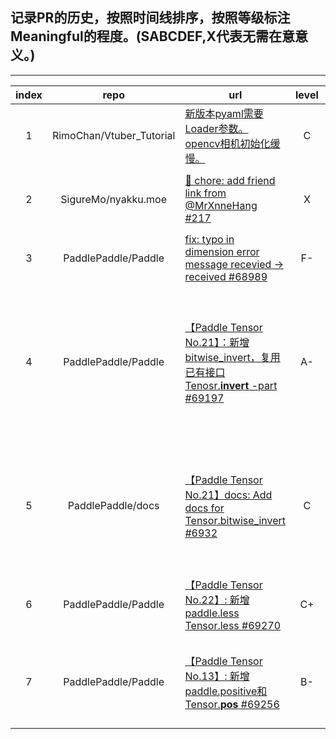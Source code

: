 ## 记录PR的历史，按照时间线排序，按照等级标注Meaningful的程度。(SABCDEF,X代表无需在意意义。)

---

|index|repo|url|level|ps|
|:-----:|:------:|-----------------|:-------:|:---------:|
|1|RimoChan/Vtuber_Tutorial|[新版本pyaml需要Loader参数。  opencv相机初始化缓慢。](https://github.com/RimoChan/Vtuber_Tutorial/pull/14)|C| 第一次PR,perf大提升|
|2|SigureMo/nyakku.moe|[🔗 chore: add friend link from @MrXnneHang #217](https://github.com/SigureMo/nyakku.moe/pull/217)|X|交换友链,第一次区分了core和chore|
|3|PaddlePaddle/Paddle|[fix: typo in dimension error message  recevied -> received #68989](https://github.com/PaddlePaddle/Paddle/pull/68989)|F-|纯水，修改单词.|
|4|PaddlePaddle/Paddle|[【Paddle Tensor No.21】：新增 bitwise_invert，复用已有接口 Tenosr.__invert__ -part #69197](https://github.com/PaddlePaddle/Paddle/pull/69197)|A-|复用已有接口，本身没啥意义，但我第一次正经PR,一帮大佬喂饭，感谢，加分。|
|5|PaddlePaddle/docs|[【Paddle Tensor No.21】docs: Add docs for Tensor.bitwise_invert #6932](https://github.com/PaddlePaddle/docs/pull/6932#event-15244677592)|C|Paddle的docstring是rst可以转换到html和COPY-FROM.格式要求严格
|6|PaddlePaddle/Paddle|[【Paddle Tensor No.22】: 新增 paddle.less Tensor.less #69270](https://github.com/PaddlePaddle/Paddle/pull/69270)|C+|学会了用as的方式来直接来创建别名|
|7|PaddlePaddle/Paddle|[【Paddle Tensor No.13】: 新增paddle.positive和Tensor.__pos__ #69256](https://github.com/PaddlePaddle/Paddle/pull/69256)|B-|自己学着numpy加了一个positive,多做一些。|